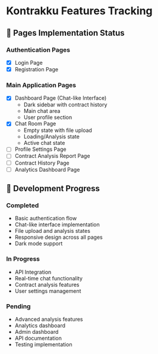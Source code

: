 # Kontrakku Features Tracking

## 📱 Pages Implementation Status

### Authentication Pages

- [x] Login Page
- [x] Registration Page

### Main Application Pages

- [x] Dashboard Page (Chat-like Interface)
  - Dark sidebar with contract history
  - Main chat area
  - User profile section
- [x] Chat Room Page
  - Empty state with file upload
  - Loading/Analysis state
  - Active chat state
- [ ] Profile Settings Page
- [ ] Contract Analysis Report Page
- [ ] Contract History Page
- [ ] Analytics Dashboard Page

## 🚀 Development Progress

### Completed

- Basic authentication flow
- Chat-like interface implementation
- File upload and analysis states
- Responsive design across all pages
- Dark mode support

### In Progress

- API Integration
- Real-time chat functionality
- Contract analysis features
- User settings management

### Pending

- Advanced analysis features
- Analytics dashboard
- Admin dashboard
- API documentation
- Testing implementation
